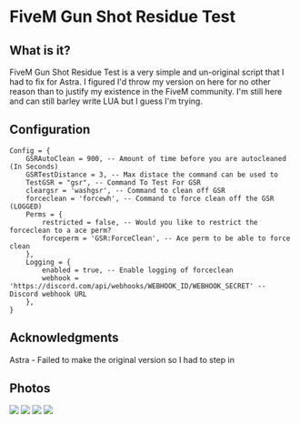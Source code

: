 # FiveM Gun Shot Residue Test
## What is it? 
FiveM Gun Shot Residue Test is a very simple and un-original script that I had to fix for Astra. I figured I'd throw my version on here for no other reason than to justify my existence in the FiveM community. I'm still here and can still barley write LUA but I guess I'm trying. 

## Configuration 
```
Config = {
    GSRAutoClean = 900, -- Amount of time before you are autocleaned (In Seconds)
    GSRTestDistance = 3, -- Max distace the command can be used to
    TestGSR = "gsr", -- Command To Test For GSR
    cleargsr = 'washgsr', -- Command to clean off GSR
    forceclean = 'forcewh', -- Command to force clean off the GSR (LOGGED)
    Perms = {
        restricted = false, -- Would you like to restrict the forceclean to a ace perm?
        forceperm = 'GSR:ForceClean', -- Ace perm to be able to force clean
    },
    Logging = {
        enabled = true, -- Enable logging of forceclean
        webhook = 'https://discord.com/api/webhooks/WEBHOOK_ID/WEBHOOK_SECRET' -- Discord webhook URL
    },
}
```

## Acknowledgments
Astra - Failed to make the original version so I had to step in

## Photos
![](https://cdn.jordan2139.me/ultraleaks98276.png)
![](https://cdn.jordan2139.me/ultraleaks81339.png)
![](https://cdn.jordan2139.me/ultraleaks57180.png)
![](https://cdn.jordan2139.me/ultraleaks97154.png)
